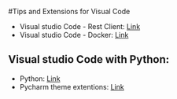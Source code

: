 #Tips and Extensions for Visual Code

- Visual studio Code - Rest Client: [Link](https://marketplace.visualstudio.com/items?itemName=humao.rest-client)
- Visual studio Code - Docker: [Link](https://marketplace.visualstudio.com/items?itemName=ms-azuretools.vscode-docker)


## Visual studio Code with Python:
- Python: [Link](https://marketplace.visualstudio.com/items?itemName=ms-python.python)
- Pycharm theme extentions: [Link](https://marketplace.visualstudio.com/items?itemName=garytyler.darcula-pycharm)
